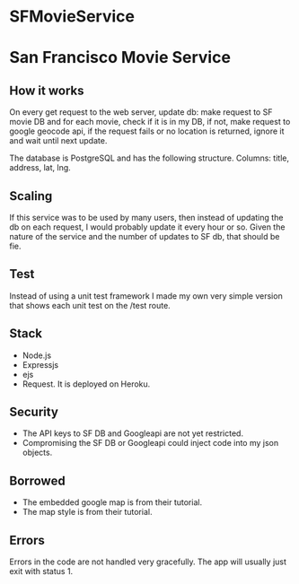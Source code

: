 # SFMovieService

# San Francisco Movie Service 


## How it works
On every get request to the web server, update db:
make request to SF movie DB and for each movie,
check if it is in my DB,
if not, make request to google geocode api,
if the request fails or no location is returned,
ignore it and wait until next update.

The database is PostgreSQL and has the following structure.
Columns: title, address, lat, lng.


## Scaling
If this service was to be used by many users,
then instead of updating the db on each request,
I would probably update it every hour or so.
Given the nature of the service and the number
of updates to SF db, that should be fie.


## Test
Instead of using a unit test framework
I made my own very simple version that shows each
unit test on the /test route.


## Stack
* Node.js
* Expressjs
* ejs
* Request.
It is deployed on Heroku.


## Security
* The API keys to SF DB and Googleapi are not yet restricted.
* Compromising the SF DB or Googleapi could inject code into my json objects.


## Borrowed
* The embedded google map is from their tutorial.
* The map style is from their tutorial.


## Errors
Errors in the code are not handled very gracefully. 
The app will usually just exit with status 1.